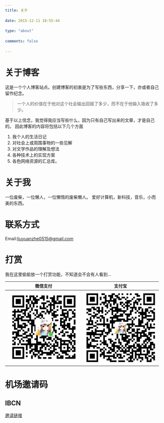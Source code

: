 ```yaml
---
title: 关于

date: 2015-12-11 18:55:44

type: "about"

comments: false

---
```

# 关于博客
这是一个个人博客站点。创建博客的初衷是为了写些东西，分享一下，亦或者自己留作纪念。

>  一个人的价值在于他对这个社会输出回报了多少，而不在于他输入吸收了多少。

基于以上信念，我觉得我应当写些什么，因为只有自己写出来的文章，才是自己的。
因此博客的内容将包括以下几个方面

1.  我个人的生活日记
2.  对社会上或周围事物的一些见解
3.  对文学作品的理解及想法
4.  各种技术上的实现方案
5.  各色网络资源的汇总库。

# 关于我
一位废柴，一位懒人，一位懒惰的废柴懒人。
爱好计算机，新科技，音乐，小而美的东西。

# 联系方式
Email:<liuyuanzhe0515@gmail.com>

# 打赏
我在这里偷偷放一个打赏功能，不知道会不会有人看到...

|微信支付|支付宝|
|  ----  | ----  |
|![微信支付](/images/wechatpay.png)|![支付宝](/images/alipay.jpg)|

# 机场邀请码
## IBCN
[邀请链接](https://dash.ibcn.space/auth/register?code=iLY1)